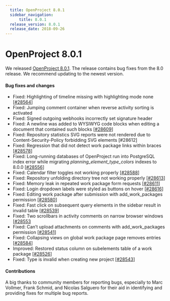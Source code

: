 ```yaml
---
  title: OpenProject 8.0.1
  sidebar_navigation:
      title: 8.0.1
  release_version: 8.0.1
  release_date: 2018-09-26
---
```



# OpenProject 8.0.1

We released
[OpenProject 8.0.1](https://community.openproject.org/versions/1154).
The release contains bug fixes from the 8.0 release. We recommend
updating to the newest version.

#### Bug fixes and changes

  - Fixed: Highlighting of timeline missing with highlighting mode none
    \[[#28564](https://community.openproject.org/wp/28564)\]
  - Fixed: Jumping comment container when reverse activity sorting is
    activated
  - Fixed: Signed outgoing webhooks incorrectly set signature header
  - Fixed: A newline was added to WYSIWYG code blocks when editing a
    document that contained such blocks
    \[[#28609](https://community.openproject.org/wp/28609)\]
  - Fixed:
    Repository
    statistics SVG reports were not rendered due to
    Content-Security-Policy forbidding SVG elements \[#28612\]
  - Fixed: Regression that did not detect work package links within
    braces \[[#28578](https://community.openproject.org/wp/28578)\]
  - Fixed: Long-running databases of OpenProject run into PostgreSQL
    index error while migrating *planning\_element\_type\_colors*
    indexes to 8.0.0
    \[[#28556](https://community.openproject.org/wp/28556)\]
  - Fixed:
    Calendar
    filter toggles not working properly
    \[[#28588](https://community.openproject.org/wp/28588)\]
  - Fixed:
    Repository
    unfolding directory tree not working properly
    \[[#28613](https://community.openproject.org/wp/28613)\]
  - Fixed: Memory leak in repeated work package form requests
    \[[#28611](https://community.openproject.org/wp/28611)\]
  - Fixed: Login dropdown labels were styled as buttons on hover
    \[[#28616](https://community.openproject.org/wp/28616)\]
  - Fixed: Editing work package after submission with
    add\_work\_packages permission 
    \[[#28580](https://community.openproject.org/wp/28580)\]
  - Fixed: Fast click on subsequent query elements in the sidebar result
    in invalid table
    \[[#28539](https://community.openproject.org/wp/28539)\]
  - Fixed: Two scrollbars in activity comments on narrow browser windows
    \[[#28553](https://community.openproject.org/wp/28553)
  - Fixed: Can’t upload attachments on comments with add\_work\_packages
    permission \[[#28541](https://community.openproject.org/wp/28541)\]
  - Fixed: Collapsing views on global work package page removes entries
    \[[#28584](https://community.openproject.org/wp/28584)\]
  - Improved: Restored status column on subelements table of a work
    package \[[#28526](https://community.openproject.org/wp/28526)\]
  - Fixed:
    Type
    is invalid when creating new project
    \[[#28543](https://community.openproject.org/wp/28543)\]

#### Contributions

A big thanks to community members for reporting bugs, especially to Marc
Vollmer, Frank Schmid, and Nicolas Salguero for their aid in identifying
and providing fixes for multiple bug reports.


